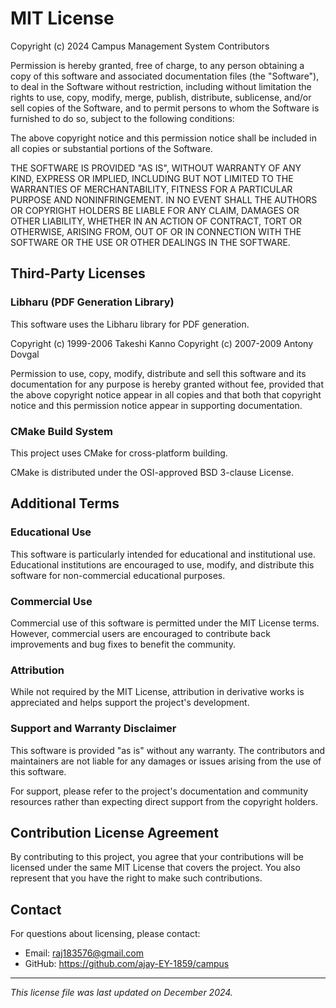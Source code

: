 # MIT License

Copyright (c) 2024 Campus Management System Contributors

Permission is hereby granted, free of charge, to any person obtaining a copy
of this software and associated documentation files (the "Software"), to deal
in the Software without restriction, including without limitation the rights
to use, copy, modify, merge, publish, distribute, sublicense, and/or sell
copies of the Software, and to permit persons to whom the Software is
furnished to do so, subject to the following conditions:

The above copyright notice and this permission notice shall be included in all
copies or substantial portions of the Software.

THE SOFTWARE IS PROVIDED "AS IS", WITHOUT WARRANTY OF ANY KIND, EXPRESS OR
IMPLIED, INCLUDING BUT NOT LIMITED TO THE WARRANTIES OF MERCHANTABILITY,
FITNESS FOR A PARTICULAR PURPOSE AND NONINFRINGEMENT. IN NO EVENT SHALL THE
AUTHORS OR COPYRIGHT HOLDERS BE LIABLE FOR ANY CLAIM, DAMAGES OR OTHER
LIABILITY, WHETHER IN AN ACTION OF CONTRACT, TORT OR OTHERWISE, ARISING FROM,
OUT OF OR IN CONNECTION WITH THE SOFTWARE OR THE USE OR OTHER DEALINGS IN THE
SOFTWARE.

## Third-Party Licenses

### Libharu (PDF Generation Library)
This software uses the Libharu library for PDF generation.

Copyright (c) 1999-2006 Takeshi Kanno
Copyright (c) 2007-2009 Antony Dovgal

Permission to use, copy, modify, distribute and sell this software and its
documentation for any purpose is hereby granted without fee, provided that
the above copyright notice appear in all copies and that both that copyright
notice and this permission notice appear in supporting documentation.

### CMake Build System
This project uses CMake for cross-platform building.

CMake is distributed under the OSI-approved BSD 3-clause License.

## Additional Terms

### Educational Use
This software is particularly intended for educational and institutional use.
Educational institutions are encouraged to use, modify, and distribute this
software for non-commercial educational purposes.

### Commercial Use
Commercial use of this software is permitted under the MIT License terms.
However, commercial users are encouraged to contribute back improvements
and bug fixes to benefit the community.

### Attribution
While not required by the MIT License, attribution in derivative works
is appreciated and helps support the project's development.

### Support and Warranty Disclaimer
This software is provided "as is" without any warranty. The contributors
and maintainers are not liable for any damages or issues arising from
the use of this software.

For support, please refer to the project's documentation and community
resources rather than expecting direct support from the copyright holders.

## Contribution License Agreement

By contributing to this project, you agree that your contributions will be
licensed under the same MIT License that covers the project. You also
represent that you have the right to make such contributions.

## Contact

For questions about licensing, please contact:
- Email: raj183576@gmail.com
- GitHub: https://github.com/ajay-EY-1859/campus

---

*This license file was last updated on December 2024.*